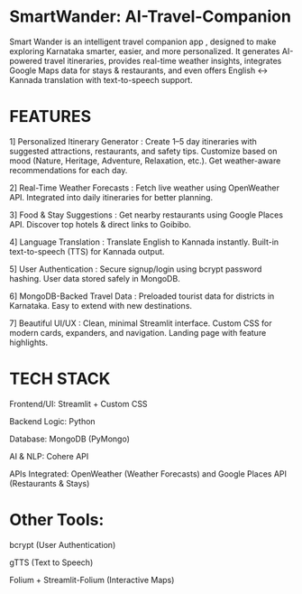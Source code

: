# SmartWander: AI-Travel-Companion

Smart Wander is an intelligent travel companion app , designed to make exploring Karnataka smarter, easier, and more personalized. It generates AI-powered travel itineraries, provides real-time weather insights, integrates Google Maps data for stays & restaurants, and even offers English ↔ Kannada translation with text-to-speech support.

# FEATURES
1] Personalized Itinerary Generator : 
Create 1–5 day itineraries with suggested attractions, restaurants, and safety tips.
Customize based on mood (Nature, Heritage, Adventure, Relaxation, etc.).
Get weather-aware recommendations for each day.

2] Real-Time Weather Forecasts :
Fetch live weather using OpenWeather API.
Integrated into daily itineraries for better planning.

3] Food & Stay Suggestions :
Get nearby restaurants using Google Places API.
Discover top hotels & direct links to Goibibo.

4] Language Translation :
Translate English to Kannada instantly.
Built-in text-to-speech (TTS) for Kannada output.

5] User Authentication :
Secure signup/login using bcrypt password hashing.
User data stored safely in MongoDB.

6] MongoDB-Backed Travel Data :
Preloaded tourist data for districts in Karnataka.
Easy to extend with new destinations.

7] Beautiful UI/UX :
Clean, minimal Streamlit interface.
Custom CSS for modern cards, expanders, and navigation.
Landing page with feature highlights.

# TECH STACK
Frontend/UI: Streamlit + Custom CSS

Backend Logic: Python

Database: MongoDB (PyMongo)

AI & NLP: Cohere API

APIs Integrated: OpenWeather (Weather Forecasts) and Google Places API (Restaurants & Stays)

# Other Tools:
bcrypt (User Authentication)

gTTS (Text to Speech)

Folium + Streamlit-Folium (Interactive Maps)
